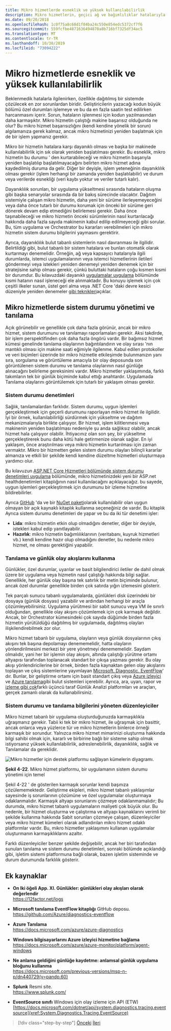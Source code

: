 ```yaml
---
title: Mikro hizmetlerde esneklik ve yüksek kullanılabilirlik
description: Mikro hizmetlerin, geçici ağ ve bağımlılıklar hatalarıyla birlikte kullanılması için tasarlanmaları gerekir, bu da yüksek kullanılabilirlik elde etmek için dayanıklı olmalıdır.
ms.date: 09/20/2018
ms.openlocfilehash: 1c0f75a8c68d1f84ba24c550e854edc5372cf7f6
ms.sourcegitcommit: 559fcfbe4871636494870a8b716bf7325df34ac5
ms.translationtype: MT
ms.contentlocale: tr-TR
ms.lasthandoff: 10/30/2019
ms.locfileid: "73094222"
---
```

# <a name="resiliency-and-high-availability-in-microservices"></a>Mikro hizmetlerde esneklik ve yüksek kullanılabilirlik

Beklenmedik hatalarla ilgilenirken, özellikle dağıtılmış bir sistemde çözülecek en zor sorunlardan biridir. Geliştiricilerin yazacağı kodun büyük bölümü özel durumları işlemeye ve bu da en fazla saatin test edilirken harcanmasını içerir. Sorun, hataların işlenmesi için kodun yazılmasından daha karmaşıktır. Mikro hizmetin çalıştığı makine başarısız olduğunda ne olur? Bu mikro hizmet başarısızlığını (kendi kendine yönelik bir sorun) algılamanıza gerek kalmaz, ancak mikro hizmetinizi yeniden başlatmak için de bir işlem yapmanız gerekir.

Mikro bir hizmetin hatalara karşı dayanıklı olması ve başka bir makinede kullanılabilirlik için sık olarak yeniden başlatılması gerekir. Bu esneklik, mikro hizmetin bu durumu ' den kurtarabileceği ve mikro hizmetin başarıyla yeniden başlatılıp başlatılmayacağını belirten mikro hizmet adına kaydedilmiş duruma da gelir. Diğer bir deyişle, işlem yeteneğinin dayanıklılık olması gerekir (işlem herhangi bir zamanda yeniden başlatılabilir) ve durum veya verilerde esnekliği (veri kaybı yoktur ve veriler tutarlı kalır).

Dayanıklılık sorunları, bir uygulama yükseltmesi sırasında hataların oluşma gibi başka senaryolar sırasında da bir bakış sürecinde olacaktır. Dağıtım sistemiyle çalışan mikro hizmetin, daha yeni bir sürüme ilerleyemeyeceğini veya daha önce tutarlı bir durumu korumak için önceki bir sürüme geri dönerek devam edip etmediğini belirlemesi gerekir. Daha önce taşınabileceği ve mikro hizmetin önceki sürümlerinin nasıl kurtarılacağı hakkında daha fazla sayıda makinenin kabul edilip edilmeyeceği gibi sorular. Bu, tüm uygulama ve Orchestrator bu kararları verebilmeleri için mikro hizmetin sistem durumu bilgilerini yaymasını gerektirir.

Ayrıca, dayanıklılık bulut tabanlı sistemlerin nasıl davranması ile ilgilidir. Belirtildiği gibi, bulut tabanlı bir sistem hatalara ve bunları otomatik olarak kurtarmayı denemelidir. Örneğin, ağ veya kapsayıcı hatalarıyla ilgili durumlarda, istemci uygulamalarının veya istemci hizmetlerinin iletileri göndermeyi veya istekleri yeniden denemeyi yeniden denemek için bir stratejisine sahip olması gerekir, çünkü buluttaki hataların çoğu kısmen kısmi bir durumdur. Bu kılavuzdaki dayanıklı [uygulamalar uygulama](../implement-resilient-applications/index.md) bölümünde kısmi hatanın nasıl işleneceği ele alınmaktadır. Bu konuyu işlemek için çok çeşitli ilkeler sunan, üstel geri alma veya .NET Core 'daki devre kesici düzeniyle yeniden denemeler [gibi teknikleri](https://github.com/App-vNext/Polly)açıklar.

## <a name="health-management-and-diagnostics-in-microservices"></a>Mikro hizmetlerde sistem durumu yönetimi ve tanılama

Açık görünebilir ve genellikle çok daha fazla görünür, ancak bir mikro hizmet, sistem durumunu ve tanılamayı raporlamaları gerekir. Aksi takdirde, bir işlem perspektifinden çok daha fazla öngörü vardır. Bir bağımsız hizmet kümesi genelinde tanılama olaylarının bağıntılandırın ve olay sırası 'nın mantıklı olması için makine saati eğimiyle ilgilenme. Kabul edilen protokoller ve veri biçimleri üzerinde bir mikro hizmetle etkileşimde bulunmanızın yanı sıra, sorgulama ve görüntüleme amacıyla bir olay deposunda son görüntülenen sistem durumu ve tanılama olaylarının nasıl günlüğe alınacağını belirleme gereksinimi vardır. Mikro hizmetler yaklaşımında, farklı takımların tek bir günlük biçiminde kabul ettığı anahtardır. Uygulamada Tanılama olaylarını görüntülemek için tutarlı bir yaklaşım olması gerekir.

### <a name="health-checks"></a>Sistem durumu denetimleri

Sağlık, tanılamalardan farklıdır. Sistem durumu, uygun işlemleri gerçekleştirmek için geçerli durumunu raporlayan mikro hizmet ile ilgilidir. İyi bir örnek, kullanılabilirliği sürdürmek için yükseltme ve dağıtım mekanizmalarıyla birlikte çalışıyor. Bir hizmet, işlem kilitlenmesi veya makinenin yeniden başlatılması nedeniyle şu anda sağlıksız olabilir, ancak hizmet hala çalışıyor olabilir. İhtiyacınız olan son şey, bir yükseltme gerçekleştirerek bunu daha kötü hale getirmenize olanak sağlar. En iyi yaklaşım, önce araştırılması veya mikro hizmetin kurtarılması için zaman vermaktır. Mikro bir hizmetten gelen sistem durumu olayları bilinçli kararlar almanıza ve etkili bir şekilde kendi kendine düzeltme hizmetleri oluşturmaya yardımcı olur.

Bu kılavuzun [ASP.NET Core Hizmetleri bölümünde sistem durumu denetimleri uygulama](../implement-resilient-applications/monitor-app-health.md#implement-health-checks-in-aspnet-core-services) bölümünde, mikro hizmetinizdeki yeni bir ASP.net healthdenetimleri kitaplığının nasıl kullanılacağını açıklayacağız. bu sayede, uygun işlemleri gerçekleştirmek için durumunu bir izleme hizmetine bildirebilirler.

Ayrıca [GitHub](https://github.com/Xabaril/BeatPulse) 'da ve bir [NuGet paketi](https://www.nuget.org/packages/BeatPulse/)olarak kullanılabilir olan uygun olmayan bir açık kaynaklı kitaplık kullanma seçeneğiniz de vardır. Bu kitaplık Ayrıca sistem durumu denetimleri de yapar ve bu da iki tür denetimi işler:

- **Lida**: mikro hizmetin etkin olup olmadığını denetler, diğer bir deyişle, istekleri kabul edip yanıtlayabilir.
- **Hazırlık**: mikro hizmetin bağımlılıklarının (veritabanı, kuyruk hizmetleri vb.) kendi kendine hazır olup olmadığını denetler, bu nedenle mikro hizmet, ne olması gerektiğini yapabilir.

### <a name="using-diagnostics-and-logs-event-streams"></a>Tanılama ve günlük olay akışlarını kullanma

Günlükler, özel durumlar, uyarılar ve basit bilgilendirici iletiler de dahil olmak üzere bir uygulama veya hizmetin nasıl çalıştığı hakkında bilgi sağlar. Genellikle, her günlük olay başına tek satırlık bir metin biçiminde bulunur, ancak özel durumlar genellikle birden çok satırda yığın izlemesini gösterir.

Tek parçalı sunucu tabanlı uygulamalarda, günlükleri disk üzerindeki bir dosyaya (günlük dosyası) yazabilir ve ardından herhangi bir araçla çözümleyebilirsiniz. Uygulama yürütmesi bir sabit sunucu veya VM ile sınırlı olduğundan, genellikle olay akışını çözümlemek için çok karmaşık değildir. Ancak, bir Orchestrator kümesindeki çok sayıda düğümde birden fazla hizmetin yürütüldüğü dağıtılmış bir uygulamada, dağıtılmış olayları ilişkilendirebilmek zor olur.

Mikro hizmet tabanlı bir uygulama, olayların veya günlük dosyalarının çıkış akışını tek başına depolamayı denememelidir, hatta olayların yönlendirilmesini merkezi bir yere yönetmeyi denememelidir. Saydam olmalıdır, yani her bir işlemin olay akışını, altında çalıştığı yürütme ortamı altyapısı tarafından toplanacak standart bir çıkışa yazması gerekir. Bu olay akışı yönlendiricilerine bir örnek, birden fazla kaynaktan gelen olay akışlarını toplayan ve çıkış sistemlerine yayımlayan [Microsoft. Diagnostic. EventFlow](https://github.com/Azure/diagnostics-eventflow)' dır. Bunlar, bir geliştirme ortamı için basit standart çıkış veya [Azure izleyici](https://azure.microsoft.com/services/monitor//) ve [Azure tanılama](https://docs.microsoft.com/azure/azure-monitor/platform/diagnostics-extension-overview)gibi bulut sistemleri içerebilir. Ayrıca, ara, uyarı, rapor ve [izleme gibi çok](https://www.splunk.com/goto/Splunk_Log_Management?ac=ga_usa_log_analysis_phrase_Mar17&_kk=logs%20analysis&gclid=CNzkzIrex9MCFYGHfgodW5YOtA)farklı üçüncü taraf Günlük Analizi platformları ve araçları, gerçek zamanlı olarak da kullanabilirsiniz.

### <a name="orchestrators-managing-health-and-diagnostics-information"></a>Sistem durumu ve tanılama bilgilerini yöneten düzenleyiciler

Mikro hizmet tabanlı bir uygulama oluşturduğunuzda karmaşıklıkla uğraşmanız gerekir. Tabii ki tek bir mikro hizmet, ile uğraşmak için basittir, ancak onlarca veya yüzlerce tür ve mikro hizmetlerin binlerce örneği karmaşık bir sorundur. Yalnızca mikro hizmet mimarinizi oluşturma hakkında bilgi sahibi olmak için, kararlı ve birbirine bağlı bir sisteme sahip olmak istiyorsanız yüksek kullanılabilirlik, adreslenebilirlik, dayanıklılık, sağlık ve Tanılamalar da gereklidir.

![Mikro hizmetler için destek platformu sağlayan kümelerin diyagramı.](./media/resilient-high-availability-microservices/microservice-platform.png)

**Şekil 4-22**. Mikro hizmet platformu, bir uygulamanın sistem durumu yönetimi için temel

Şekil 4-22 ' de gösterilen karmaşık sorunlar kendi başınıza çözülememektedir. Geliştirme ekipleri, mikro hizmet tabanlı yaklaşımlar sayesinde iş sorunlarının çözümüne ve özel uygulamalar oluşturmaya odaklanmalıdır. Karmaşık altyapı sorunlarını çözmeye odaklanmamalıdır; Bu durumda, mikro hizmet tabanlı uygulamaların maliyeti çok büyük olur. Bu nedenle, bir hizmet oluşturma ve çalıştırma ve altyapı kaynaklarını verimli bir şekilde kullanma hakkında Sabit sorunları çözmeye çalışan, düzenleyiciler veya mikro hizmet kümeleri olarak adlandırılan mikro hizmet odaklı platformlar vardır. Bu, mikro hizmetler yaklaşımını kullanan uygulamalar oluşturmanın karmaşıklıklarını azaltır.

Farklı düzenleyiciler benzer şekilde değişebilir, ancak her biri tarafından sunulan tanılama ve sistem durumu denetimleri, sonraki bölümde açıklandığı gibi, işletim sistemi platformuna bağlı olarak, bazen işletim sisteminde ve durum durumunda farklılık gösterir.

## <a name="additional-resources"></a>Ek kaynaklar

- **On Iki öğeli App. XI. Günlükler: günlükleri olay akışları olarak değerlendir** \
  <https://12factor.net/logs>

- **Microsoft tanılama EventFlow kitaplığı** GitHub deposu. \
  <https://github.com/Azure/diagnostics-eventflow>

- **Azure Tanılama** \
  <https://docs.microsoft.com/azure/azure-diagnostics>

- **Windows bilgisayarlarını Azure izleyici hizmetine bağlama** \
  <https://docs.microsoft.com/azure/azure-monitor/platform/agent-windows>

- **Ne anlama geldiğini günlüğe kaydetme: anlamsal günlük uygulama bloğunu kullanma** \
  <https://docs.microsoft.com/previous-versions/msp-n-p/dn440729(v=pandp.60)>

- **Splunk** Resmi site. \
  <https://www.splunk.com/>

- **EventSource sınıfı** Windows için olay izleme için API (ETW) \
  [https://docs.microsoft.com/dotnet/api/system.diagnostics.tracing.eventsource](xref:System.Diagnostics.Tracing.EventSource)

>[!div class="step-by-step"]
>[Önceki](microservice-based-composite-ui-shape-layout.md)
>[İleri](scalable-available-multi-container-microservice-applications.md)
